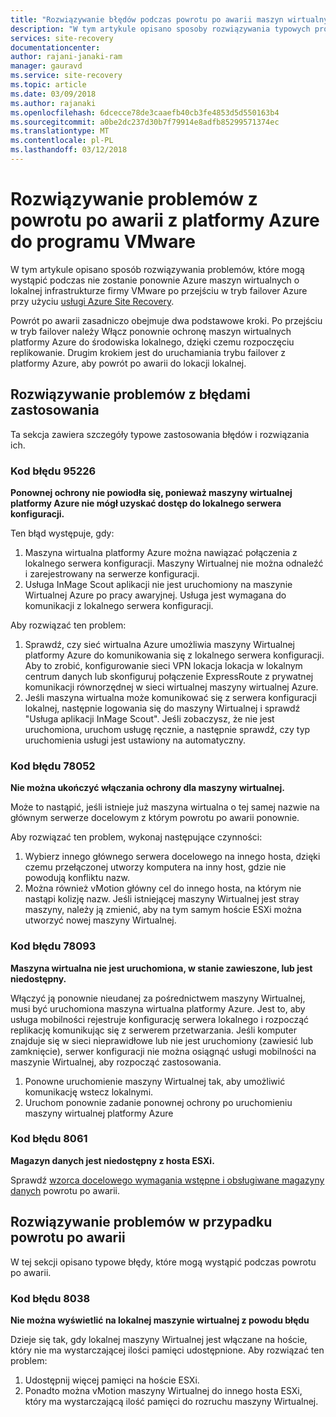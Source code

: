 ```yaml
---
title: "Rozwiązywanie błędów podczas powrotu po awarii maszyn wirtualnych Azure do programu VMware lokalnych z usługą Azure Site Recovery | Dokumentacja firmy Microsoft"
description: "W tym artykule opisano sposoby rozwiązywania typowych problemów powrotu po awarii i ponowne włączenie ochrony podczas powrotu po awarii do programu VMware z platformy Azure, za pomocą usługi Azure Site Recovery."
services: site-recovery
documentationcenter: 
author: rajani-janaki-ram
manager: gauravd
ms.service: site-recovery
ms.topic: article
ms.date: 03/09/2018
ms.author: rajanaki
ms.openlocfilehash: 6dcecce78de3caaefb40cb3fe4853d5d550163b4
ms.sourcegitcommit: a0be2dc237d30b7f79914e8adfb85299571374ec
ms.translationtype: MT
ms.contentlocale: pl-PL
ms.lasthandoff: 03/12/2018
---
```

# <a name="troubleshoot-failback-from-azure-to-vmware"></a>Rozwiązywanie problemów z powrotu po awarii z platformy Azure do programu VMware

W tym artykule opisano sposób rozwiązywania problemów, które mogą wystąpić podczas nie zostanie ponownie Azure maszyn wirtualnych o lokalnej infrastrukturze firmy VMware po przejściu w tryb failover Azure przy użyciu [usługi Azure Site Recovery](site-recovery-overview.md).

Powrót po awarii zasadniczo obejmuje dwa podstawowe kroki. Po przejściu w tryb failover należy Włącz ponownie ochronę maszyn wirtualnych platformy Azure do środowiska lokalnego, dzięki czemu rozpoczęciu replikowanie. Drugim krokiem jest do uruchamiania trybu failover z platformy Azure, aby powrót po awarii do lokacji lokalnej.

## <a name="troubleshoot-reprotection-errors"></a>Rozwiązywanie problemów z błędami zastosowania

Ta sekcja zawiera szczegóły typowe zastosowania błędów i rozwiązania ich.

### <a name="error-code-95226"></a>Kod błędu 95226

**Ponownej ochrony nie powiodła się, ponieważ maszyny wirtualnej platformy Azure nie mógł uzyskać dostęp do lokalnego serwera konfiguracji.**

Ten błąd występuje, gdy:

1. Maszyna wirtualna platformy Azure można nawiązać połączenia z lokalnego serwera konfiguracji. Maszyny Wirtualnej nie można odnaleźć i zarejestrowany na serwerze konfiguracji.
2. Usługa InMage Scout aplikacji nie jest uruchomiony na maszynie Wirtualnej Azure po pracy awaryjnej. Usługa jest wymagana do komunikacji z lokalnego serwera konfiguracji.

Aby rozwiązać ten problem:

1. Sprawdź, czy sieć wirtualna Azure umożliwia maszyny Wirtualnej platformy Azure do komunikowania się z lokalnego serwera konfiguracji. Aby to zrobić, konfigurowanie sieci VPN lokacja lokacja w lokalnym centrum danych lub skonfiguruj połączenie ExpressRoute z prywatnej komunikacji równorzędnej w sieci wirtualnej maszyny wirtualnej Azure.
2. Jeśli maszyna wirtualna może komunikować się z serwera konfiguracji lokalnej, następnie logowania się do maszyny Wirtualnej i sprawdź "Usługa aplikacji InMage Scout". Jeśli zobaczysz, że nie jest uruchomiona, uruchom usługę ręcznie, a następnie sprawdź, czy typ uruchomienia usługi jest ustawiony na automatyczny.

### <a name="error-code-78052"></a>Kod błędu 78052

**Nie można ukończyć włączania ochrony dla maszyny wirtualnej.**

Może to nastąpić, jeśli istnieje już maszyna wirtualna o tej samej nazwie na głównym serwerze docelowym z którym powrotu po awarii ponownie.

Aby rozwiązać ten problem, wykonaj następujące czynności:
1. Wybierz innego głównego serwera docelowego na innego hosta, dzięki czemu przełączonej utworzy komputera na inny host, gdzie nie powodują konfliktu nazw.
2. Można również vMotion główny cel do innego hosta, na którym nie nastąpi kolizję nazw. Jeśli istniejącej maszyny Wirtualnej jest stray maszyny, należy ją zmienić, aby na tym samym hoście ESXi można utworzyć nowej maszyny Wirtualnej.

### <a name="error-code-78093"></a>Kod błędu 78093

**Maszyna wirtualna nie jest uruchomiona, w stanie zawieszone, lub jest niedostępny.**

Włączyć ją ponownie nieudanej za pośrednictwem maszyny Wirtualnej, musi być uruchomiona maszyna wirtualna platformy Azure. Jest to, aby usługa mobilności rejestruje konfigurację serwera lokalnego i rozpocząć replikację komunikując się z serwerem przetwarzania. Jeśli komputer znajduje się w sieci nieprawidłowe lub nie jest uruchomiony (zawiesić lub zamknięcie), serwer konfiguracji nie można osiągnąć usługi mobilności na maszynie Wirtualnej, aby rozpocząć zastosowania.

1. Ponowne uruchomienie maszyny Wirtualnej tak, aby umożliwić komunikację wstecz lokalnymi.
2. Uruchom ponownie zadanie ponownej ochrony po uruchomieniu maszyny wirtualnej platformy Azure

### <a name="error-code-8061"></a>Kod błędu 8061

**Magazyn danych jest niedostępny z hosta ESXi.**

Sprawdź [wzorca docelowego wymagania wstępne i obsługiwane magazyny danych](vmware-azure-reprotect.md#deploy-a-separate-master-target-server) powrotu po awarii.


## <a name="troubleshoot-failback-errors"></a>Rozwiązywanie problemów w przypadku powrotu po awarii

W tej sekcji opisano typowe błędy, które mogą wystąpić podczas powrotu po awarii.

### <a name="error-code-8038"></a>Kod błędu 8038

**Nie można wyświetlić na lokalnej maszynie wirtualnej z powodu błędu**

Dzieje się tak, gdy lokalnej maszyny Wirtualnej jest włączane na hoście, który nie ma wystarczającej ilości pamięci udostępnione. Aby rozwiązać ten problem:

1. Udostępnij więcej pamięci na hoście ESXi.
2. Ponadto można vMotion maszyny Wirtualnej do innego hosta ESXi, który ma wystarczającą ilość pamięci do rozruchu maszyny Wirtualnej.
